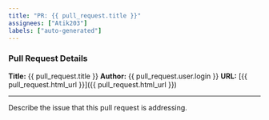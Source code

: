 ```yaml
---
title: "PR: {{ pull_request.title }}"
assignees: ["Atik203"]
labels: ["auto-generated"]
---
```


### Pull Request Details

**Title:** {{ pull_request.title }}
**Author:** {{ pull_request.user.login }}
**URL:** [{{ pull_request.html_url }}]({{ pull_request.html_url }})

---

Describe the issue that this pull request is addressing.
